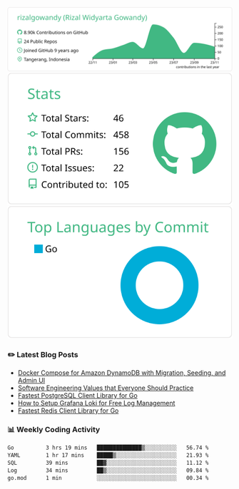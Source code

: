 ![profile-details](profile-summary-card-output/vue/0-profile-details.svg)
![stats](profile-summary-card-output/vue/3-stats.svg)
![most-commit-language](profile-summary-card-output/vue/2-most-commit-language.svg)

### :pencil2: Latest Blog Posts
<!-- BLOG-POST-LIST:START -->
- [Docker Compose for Amazon DynamoDB with Migration, Seeding, and Admin UI](https://medium.com/geekculture/docker-compose-for-amazon-dynamodb-with-migration-seeding-and-admin-ui-db11a348cc6a?source=rss-5763b0f1aba6------2)
- [Software Engineering Values that Everyone Should Practice](https://levelup.gitconnected.com/software-engineering-values-that-everyone-should-practice-c980d00cd103?source=rss-5763b0f1aba6------2)
- [Fastest PostgreSQL Client Library for Go](https://levelup.gitconnected.com/fastest-postgresql-client-library-for-go-579fa97909fb?source=rss-5763b0f1aba6------2)
- [How to Setup Grafana Loki for Free Log Management](https://levelup.gitconnected.com/how-to-setup-grafana-loki-for-free-log-management-ceb60558503c?source=rss-5763b0f1aba6------2)
- [Fastest Redis Client Library for Go](https://levelup.gitconnected.com/fastest-redis-client-library-for-go-7993f618f5ab?source=rss-5763b0f1aba6------2)
<!-- BLOG-POST-LIST:END -->

### 📊 Weekly Coding Activity
<!--START_SECTION:waka-->

```txt
Go          3 hrs 19 mins   ██████████████▒░░░░░░░░░░   56.74 %
YAML        1 hr 17 mins    █████▒░░░░░░░░░░░░░░░░░░░   21.93 %
SQL         39 mins         ██▓░░░░░░░░░░░░░░░░░░░░░░   11.12 %
Log         34 mins         ██▒░░░░░░░░░░░░░░░░░░░░░░   09.84 %
go.mod      1 min           ░░░░░░░░░░░░░░░░░░░░░░░░░   00.34 %
```

<!--END_SECTION:waka-->
